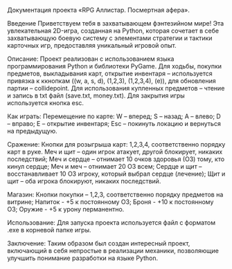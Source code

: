 Документация проекта «RPG Аллистар. Посмертная афера».

Введение
Приветствуем тебя в захватывающем фэнтезийном мире! Эта увлекательная 2D-игра, созданная на 
Python, которая сочетает в себе захватывающую боевую систему с элементами стратегии и тактики 
карточных игр, предоставляя уникальный игровой опыт.

Описание:
Проект реализован с использованием языка программирования Python и библиотеки PyGame.
Для ходьбы, покупки предметов, выкладывания карт, открытие инвентаря – используется 
привязка к ккнопкам ((w, a, s, d), (1,2,3), (1,2,3,4), (е)), для обновления партии – collidepoint.
Для использования купленных предметов – чтение и запись в txt файл (save.txt, money.txt).
Для закрытия игры используется кнопка esc.

Как играть:
Перемещение по карте:
W – вперед; S – назад; A – влево; D – вправо;
E – открытие инвентаря;
Esc – покинуть локацию и вернуться на предыдущую.

Сражение:
Кнопки для розыгрыша карт: 1,2,3,4, соответственно порядку карт в руке.
Меч и щит – один игрок атакует, другой блокирует, никаких последствий;
Меч и сердце – отнимает 10 очков здоровья (ОЗ) тому, кто кинул сердце;
Меч и меч – отнимает 20 ОЗ всем;
Сердце и щит – восстанавливает 10 ОЗ игроку, который выбрал сердце (лечение);
Щит и щит – оба игрока блокируют, никаких последствий.

Магазин:
Кнопки покупки – 1,2,3, соответственно порядку предметов на витрине;
Напиток - +5 к постоянному ОЗ;
Броня - +10 к постоянному ОЗ;
Оружие - +5 к урону перманентно.

Использование:
Для запуска проекта используется файл с форматом .exe в корневой папке игры.

Заключение:
Таким образом был создан интересный проект, включающий в себя непростые в реализации 
механики, позволяющие улучшить понимание разработки на языке Python.
